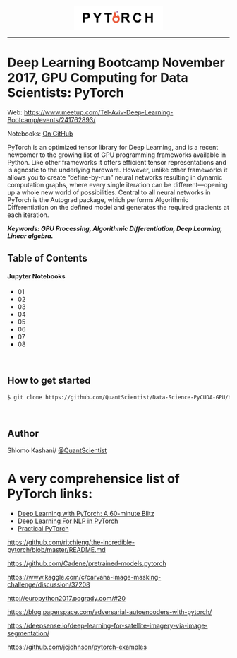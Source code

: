 <p align="center"><img width="40%" src="../images/pt.jpg" /></p>

--------------------------------------------------------------------------------


# Deep Learning Bootcamp November 2017, GPU Computing for Data Scientists: PyTorch

Web: https://www.meetup.com/Tel-Aviv-Deep-Learning-Bootcamp/events/241762893/

Notebooks: <a href="https://github.com/QuantScientist/Data-Science-PyCUDA-GPU"> On GitHub</a>

PyTorch is an optimized tensor library for Deep Learning, and is a recent newcomer to the growing list of GPU programming frameworks available in Python. Like other frameworks it offers efficient tensor representations and is agnostic to the underlying hardware. However, unlike other frameworks it allows you to create “define-by-run” neural networks resulting in dynamic computation graphs, where every single iteration can be different—opening up a whole new world of possibilities. Central to all neural networks in PyTorch is the Autograd package, which performs Algorithmic Differentiation on the defined model and generates the required gradients at each iteration.

***Keywords: GPU Processing, Algorithmic Differentiation, Deep Learning, Linear algebra.***


## Table of Contents

#### Jupyter Notebooks
- 01 
- 02 
- 03 
- 04 
- 05 
- 06
- 07
- 08

<br/>

## How to get started
```bash
$ git clone https://github.com/QuantScientist/Data-Science-PyCUDA-GPU/tree/master/docker
```

<br/>

## Author
Shlomo Kashani/ [@QuantScientist](https://github.com/QuantScientist)


# A very comprehensice list of PyTorch links:

* [Deep Learning with PyTorch: A 60-minute Blitz](https://github.com/pytorch/tutorials/blob/master/Deep%20Learning%20with%20PyTorch.ipynb)
* [Deep Learning For NLP in PyTorch](https://github.com/rguthrie3/DeepLearningForNLPInPytorch)
* [Practical PyTorch](https://github.com/spro/practical-pytorch)

https://github.com/ritchieng/the-incredible-pytorch/blob/master/README.md

https://github.com/Cadene/pretrained-models.pytorch

https://www.kaggle.com/c/carvana-image-masking-challenge/discussion/37208

http://europython2017.pogrady.com/#20


https://blog.paperspace.com/adversarial-autoencoders-with-pytorch/

https://deepsense.io/deep-learning-for-satellite-imagery-via-image-segmentation/

https://github.com/jcjohnson/pytorch-examples
